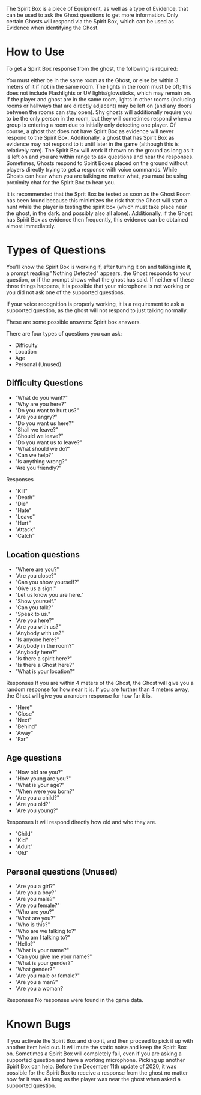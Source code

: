 The Spirit Box is a piece of Equipment, as well as a type of Evidence, that can be used to ask the Ghost questions to get more information. Only certain Ghosts will respond via the Spirit Box, which can be used as Evidence when identifying the Ghost.

# How to Use
To get a Spirit Box response from the ghost, the following is required:

You must either be in the same room as the Ghost, or else be within 3 meters of it if not in the same room.
The lights in the room must be off; this does not include Flashlights or UV lights/glowsticks, which may remain on. If the player and ghost are in the same room, lights in other rooms (including rooms or hallways that are directly adjacent) may be left on (and any doors between the rooms can stay open).
Shy ghosts will additionally require you to be the only person in the room, but they will sometimes respond when a group is entering a room due to initially only detecting one player.
Of course, a ghost that does not have Spirit Box as evidence will never respond to the Spirit Box. Additionally, a ghost that has Spirit Box as evidence may not respond to it until later in the game (although this is relatively rare).
The Spirit Box will work if thrown on the ground as long as it is left on and you are within range to ask questions and hear the responses. Sometimes, Ghosts respond to Spirit Boxes placed on the ground without players directly trying to get a response with voice commands. While Ghosts can hear when you are talking no matter what, you must be using proximity chat for the Spirit Box to hear you.

It is recommended that the Sprit Box be tested as soon as the Ghost Room has been found because this minimizes the risk that the Ghost will start a hunt while the player is testing the spirit box (which must take place near the ghost, in the dark. and possibly also all alone). Additionally, if the Ghost has Spirit Box as evidence then frequently, this evidence can be obtained almost immediately.

# Types of Questions
You'll know the Spirit Box is working if, after turning it on and talking into it, a prompt reading "Nothing Detected" appears, the Ghost responds to your question, or if the prompt shows what the ghost has said. If neither of these three things happens, it is possible that your microphone is not working or you did not ask one of the supported questions.

If your voice recognition is properly working, it is a requirement to ask a supported question, as the ghost will not respond to just talking normally.

These are some possible answers: Spirit box answers.

There are four types of questions you can ask:

- Difficulty
- Location
- Age
- Personal (Unused)

## Difficulty Questions
- "What do you want?"
- "Why are you here?"
- "Do you want to hurt us?"
- "Are you angry?"
- "Do you want us here?"
- "Shall we leave?"
- "Should we leave?"
- "Do you want us to leave?"
- "What should we do?"
- "Can we help?"
- "Is anything wrong?"
- ”Are you friendly?”

Responses
- "Kill"
- "Death"
- "Die"
- "Hate"
- "Leave"
- "Hurt"
- "Attack"
- "Catch"

## Location questions
- "Where are you?"
- "Are you close?"
- "Can you show yourself?"
- "Give us a sign."
- "Let us know you are here."
- "Show yourself."
- "Can you talk?"
- "Speak to us."
- "Are you here?"
- "Are you with us?"
- "Anybody with us?"
- "Is anyone here?"
- "Anybody in the room?"
- "Anybody here?"
- "Is there a spirit here?"
- "Is there a Ghost here?"
- "What is your location?"

Responses
If you are within 4 meters of the Ghost, the Ghost will give you a random response for how near it is. If you are further than 4 meters away, the Ghost will give you a random response for how far it is.

- "Here"
- "Close"
- "Next"
- "Behind"
- "Away"
- "Far"

## Age questions
- "How old are you?"
- "How young are you?"
- "What is your age?"
- "When were you born?"
- "Are you a child?"
- "Are you old?"
- "Are you young?"

Responses
It will respond directly how old and who they are.

- "Child"
- "Kid"
- "Adult"
- "Old"

## Personal questions (Unused)
- "Are you a girl?"
- "Are you a boy?"
- "Are you male?"
- "Are you female?"
- "Who are you?"
- "What are you?"
- "Who is this?"
- "Who are we talking to?"
- "Who am I talking to?"
- "Hello?"
- "What is your name?"
- "Can you give me your name?"
- "What is your gender?"
- "What gender?"
- "Are you male or female?"
- "Are you a man?"
- "Are you a woman?

Responses
No responses were found in the game data.

# Known Bugs
If you activate the Spirit Box and drop it, and then proceed to pick it up with another item held out. It will mute the static noise and keep the Spirit Box on.
Sometimes a Spirit Box will completely fail, even if you are asking a supported question and have a working microphone. Picking up another Spirit Box can help.
Before the December 11th update of 2020, it was possible for the Spirit Box to receive a response from the ghost no matter how far it was. As long as the player was near the ghost when asked a supported question.
